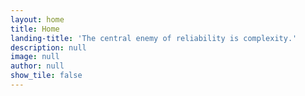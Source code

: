 ```yaml
---
layout: home
title: Home
landing-title: 'The central enemy of reliability is complexity.'
description: null
image: null
author: null
show_tile: false
---
```

<!--
"Three Rings for the Elven-kings under the sky,
Seven for the Dwarf-lords in their halls of stone,
Nine for Mortal Men doomed to die,
One for the Dark Lord on his dark throne
In the Land of Mordor where the Shadows lie.
One Ring to rule them all, One Ring to find them,
One Ring to bring them all and in the darkness bind them
In the Land of Mordor where the Shadows lie."
-->
